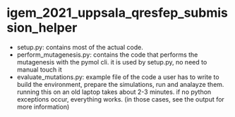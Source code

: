 # igem_2021_uppsala_qresfep_submission_helper

- setup.py: contains most of the actual code.
- perform_mutagenesis.py: contains the code that performs the mutagenesis with the pymol cli. it is used by setup.py, no need to manual touch it
- evaluate_mutations.py: example file of the code a user has to write to build the environment, prepare the simulations, run and analayze them. running this on an old laptop takes about 2-3 minutes. if no python exceptions occur, everything  works. (in those cases, see the output for more information)